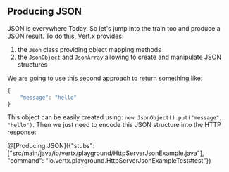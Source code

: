 ## Producing JSON

JSON is everywhere Today. So let's jump into the train too and produce a JSON result. To do this, Vert.x provides:

1. the `Json` class providing object mapping methods
2. the `JsonObject` and `JsonArray` allowing to create and manipulate JSON structures

We are going to use this second approach to return something like:

```javascript
{
    "message": "hello"
}
```

This object can be easily created using: `new JsonObject().put("message", "hello")`. Then we just need to encode this JSON structure into the HTTP response:

@[Producing JSON]({"stubs": ["src/main/java/io/vertx/playground/HttpServerJsonExample.java"], "command": "io.vertx.playground.HttpServerJsonExampleTest#test"})

